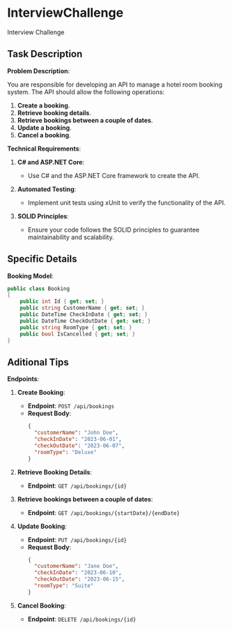 # InterviewChallenge
Interview Challenge

## Task Description

**Problem Description**:

You are responsible for developing an API to manage a hotel room booking system. The API should allow the following operations:

1. **Create a booking**.
2. **Retrieve booking details**.
3. **Retrieve bookings between a couple of dates**.
3. **Update a booking**.
4. **Cancel a booking**.

**Technical Requirements**:

1. **C# and ASP.NET Core**:
   - Use C# and the ASP.NET Core framework to create the API.

2. **Automated Testing**:
   - Implement unit tests using xUnit to verify the functionality of the API.

3. **SOLID Principles**:
   - Ensure your code follows the SOLID principles to guarantee maintainability and scalability.

## Specific Details

**Booking Model**:
```csharp
public class Booking
{
    public int Id { get; set; }
    public string CustomerName { get; set; }
    public DateTime CheckInDate { get; set; }
    public DateTime CheckOutDate { get; set; }
    public string RoomType { get; set; }
    public bool IsCancelled { get; set; }
}
```

## Aditional Tips
**Endpoints**:

1. **Create Booking**:
   - **Endpoint**: `POST /api/bookings`
   - **Request Body**:
     ```json
     {
       "customerName": "John Doe",
       "checkInDate": "2023-06-01",
       "checkOutDate": "2023-06-07",
       "roomType": "Deluxe"
     }
     ```

2. **Retrieve Booking Details**:
   - **Endpoint**: `GET /api/bookings/{id}`

3. **Retrieve bookings between a couple of dates**:
   - **Endpoint**: `GET /api/bookings/{startDate}/{endDate}`

4. **Update Booking**:
   - **Endpoint**: `PUT /api/bookings/{id}`
   - **Request Body**:
     ```json
     {
       "customerName": "Jane Doe",
       "checkInDate": "2023-06-10",
       "checkOutDate": "2023-06-15",
       "roomType": "Suite"
     }
     ```

5. **Cancel Booking**:
   - **Endpoint**: `DELETE /api/bookings/{id}`